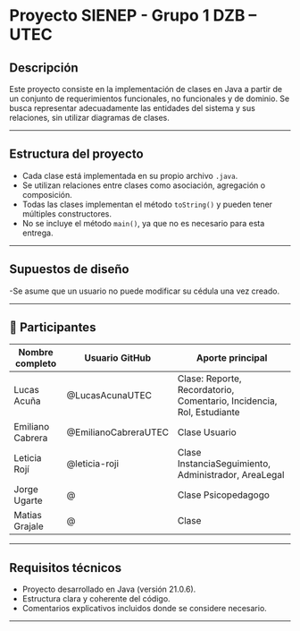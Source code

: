 # Proyecto SIENEP - Grupo 1 DZB – UTEC 

## Descripción
Este proyecto consiste en la implementación de clases en Java a
partir de un conjunto de requerimientos funcionales, no funcionales y de dominio.
Se busca representar adecuadamente las entidades del sistema y sus relaciones, sin utilizar diagramas de clases.

---

## Estructura del proyecto
- Cada clase está implementada en su propio archivo `.java`.
- Se utilizan relaciones entre clases como asociación, agregación o
composición.
- Todas las clases implementan el método `toString()` y pueden tener
múltiples constructores.
- No se incluye el método `main()`, ya que no es necesario para esta
entrega.

---

## Supuestos de diseño
-Se asume que un usuario no puede modificar su cédula una
vez creado.

---

## 󰞵 Participantes
| Nombre completo | Usuario GitHub  | Aporte principal                                                     |
|-----------------|-----------------|----------------------------------------------------------------------|
| Lucas Acuña     | @LucasAcunaUTEC | Clase: Reporte, Recordatorio, Comentario, Incidencia, Rol, Estudiante |
| Emiliano Cabrera| @EmilianoCabreraUTEC| Clase Usuario                                                        |
| Leticia Rojí    | @leticia-roji   | Clase InstanciaSeguimiento, Administrador, AreaLegal                 |
| Jorge Ugarte    | @               | Clase Psicopedagogo                                                  |
| Matias Grajale  | @               | Clase                                                                |

---

## Requisitos técnicos
- Proyecto desarrollado en Java (versión 21.0.6).
- Estructura clara y coherente del código.
- Comentarios explicativos incluidos donde se considere necesario.

---
